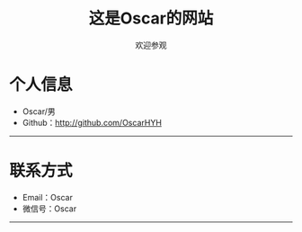 <html>
    <div align="center">
    <h1>这是Oscar的网站</h1>
欢迎参观</div>
</html>

# 个人信息
 - Oscar/男
 - Github：http://github.com/OscarHYH
---
# 联系方式
- Email：Oscar
- 微信号：Oscar
---    
